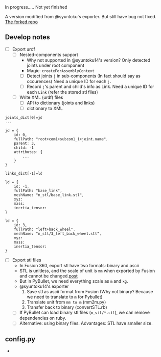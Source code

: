 In progress..... Not yet finished

A version modified from @syuntoku's exporter. But still have bug not fixed. [The forked repo]( https://github.com/yanshil/fusion2urdf)

## Develop notes

- [ ] Export urdf
	- [ ] Nested-components support
		* Why not supported in @syuntoku14's version? Only detected joints under root component
		* Magic: `createForAssemblyContext`
		- [ ] Detect joints `j` in sub-components (In fact should say as occurences) Need a unique ID for each `j`. 
		- [ ] Record `j`'s parent and child's info as Link. Need a unique ID for each `Link` (refer the stored stl files)
	- [ ] Write XML (urdf) files
		- [ ] API to dictionary (joints and links)
		- [ ] dictionary to XML

```
joints_dict[0]=jd
...

jd = {
	id: 0,
	fullPath: "root+com1+subcom1_1+joint.name",
	parent: 3,
    child: -1
    attributes: {
    	...
    }
}

links_dict[-1]=ld

ld = {
	id: -1,
	fullPath: "base_link",
	meshName: "m_stl/base_link.stl",
	xyz:
	mass:
	inertia_tensor:
}

ld = {
	id: 3,
	fullPath: "left+back_wheel",
	meshName: "m_stl/3_left_back_wheel.stl",
	xyz:
	mass:
	inertia_tensor:
}

```

- [ ] Export stl files
	* In Fusion 360, export stl have two formats: binary and ascii
	* STL is unitless, and the scale of unit is `mm`  when exported by Fusion and cannot be changed.[post](https://forums.autodesk.com/t5/fusion-360-design-validate/exporting-an-stl-file-writes-inches-as-mm/td-p/6414039)
	* But in PyBullet, we need everything scale as `m` and `kg`.
	* @syuntoku14's exporter 
		1. Save stl as ascii format from Fusion (Why not binary? Because we need to translate to `m` for Pybullet)
		2. Translate unit from `mm to m` (mm2m.py)
		3. Transfer back to binary (convertSTL.rb)
    - [ ] If PyBullet can load binary stl files (`m_stl/*.stl`), we can remove dependencies on ruby. 
    - [ ] Alternative: using binary files. Advantages:  STL have smaller size.

## config.py

* 